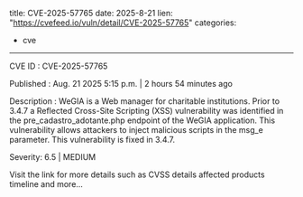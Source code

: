  
title: CVE-2025-57765
date: 2025-8-21
lien: "https://cvefeed.io/vuln/detail/CVE-2025-57765"
categories:
  - cve
---

CVE ID : CVE-2025-57765

Published :  Aug. 21
2025
5:15 p.m. | 2 hours
54 minutes ago

Description : WeGIA is a Web manager for charitable institutions. Prior to 3.4.7
a Reflected Cross-Site Scripting (XSS) vulnerability was identified in the pre_cadastro_adotante.php endpoint of the WeGIA application. This vulnerability allows attackers to inject malicious scripts in the msg_e parameter. This vulnerability is fixed in 3.4.7.

Severity: 6.5 | MEDIUM

Visit the link for more details
such as CVSS details
affected products
timeline
and more...

